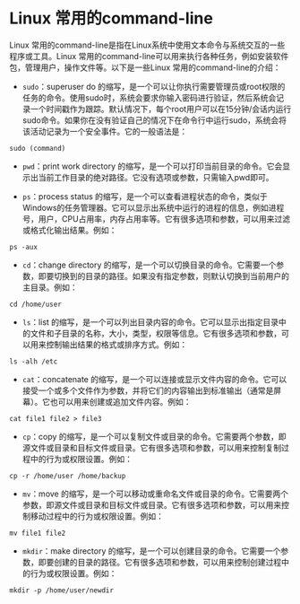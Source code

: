 # Linux 常用的command-line

Linux 常用的command-line是指在Linux系统中使用文本命令与系统交互的一些程序或工具。Linux 常用的command-line可以用来执行各种任务，例如安装软件包，管理用户，操作文件等。以下是一些Linux 常用的command-line的介绍：

- `sudo`：superuser do 的缩写，是一个可以让你执行需要管理员或root权限的任务的命令。使用sudo时，系统会要求你输入密码进行验证，然后系统会记录一个时间戳作为跟踪。默认情况下，每个root用户可以在15分钟/会话内运行sudo命令。如果你在没有验证自己的情况下在命令行中运行sudo，系统会将该活动记录为一个安全事件。它的一般语法是：

```shell
sudo (command)
```

- `pwd`：print work directory 的缩写，是一个可以打印当前目录的命令。它会显示出当前工作目录的绝对路径。它没有选项或参数，只需输入pwd即可。

- `ps`：process status 的缩写，是一个可以查看进程状态的命令，类似于Windows的任务管理器。它可以显示出系统中运行的进程的信息，例如进程号，用户，CPU占用率，内存占用率等。它有很多选项和参数，可以用来过滤或格式化输出结果。例如：

```shell
ps -aux
```

- `cd`：change directory 的缩写，是一个可以切换目录的命令。它需要一个参数，即要切换到的目录的路径。如果没有指定参数，则默认切换到当前用户的主目录。例如：

```shell
cd /home/user
```

- `ls`：list 的缩写，是一个可以列出目录内容的命令。它可以显示出指定目录中的文件和子目录的名称，大小，类型，权限等信息。它有很多选项和参数，可以用来控制输出结果的格式或排序方式。例如：

```shell
ls -alh /etc
```

- `cat`：concatenate 的缩写，是一个可以连接或显示文件内容的命令。它可以接受一个或多个文件作为参数，并将它们的内容输出到标准输出（通常是屏幕）。它也可以用来创建或追加文件内容。例如：

```shell
cat file1 file2 > file3
```

- `cp`：copy 的缩写，是一个可以复制文件或目录的命令。它需要两个参数，即源文件或目录和目标文件或目录。它有很多选项和参数，可以用来控制复制过程中的行为或权限设置。例如：

```shell
cp -r /home/user /home/backup
```

- `mv`：move 的缩写，是一个可以移动或重命名文件或目录的命令。它需要两个参数，即源文件或目录和目标文件或目录。它有很多选项和参数，可以用来控制移动过程中的行为或权限设置。例如：
  
```shell
mv file1 file2
```

- `mkdir`：make directory 的缩写，是一个可以创建目录的命令。它需要一个参数，即要创建的目录的路径。它有很多选项和参数，可以用来控制创建过程中的行为或权限设置。例如：

```shell
mkdir -p /home/user/newdir
```

